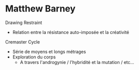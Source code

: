 # Matthew Barney

Drawing Restraint
- Relation entre la résistance auto-imposée et la créativité

Cremaster Cycle
- Série de moyens et longs métrages
- Exploration du corps
  - A travers l'androgynie / l'hybridité et la mutation / etc...
